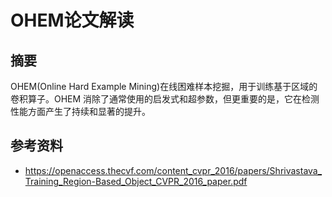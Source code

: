 # OHEM论文解读

## 摘要

OHEM(Online Hard Example Mining)在线困难样本挖掘，用于训练基于区域的卷积算子。OHEM 消除了通常使用的启发式和超参数，但更重要的是，它在检测性能方面产生了持续和显著的提升。

## 参考资料

* <https://openaccess.thecvf.com/content_cvpr_2016/papers/Shrivastava_Training_Region-Based_Object_CVPR_2016_paper.pdf>

